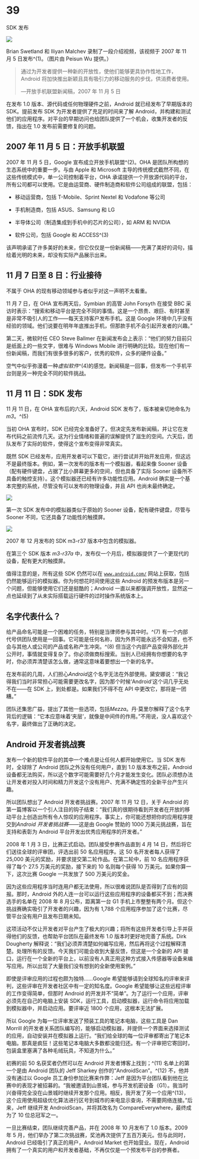 # 39

SDK 发布

![](img/f39001.png)

Brian Swetland 和 Iliyan Malchev 录制了一段介绍视频，该视频于 2007 年 11 月 5 日发布^(1)。（图片由 Peisun Wu 提供。）

> 通过为开发者提供一种新的开放性，使他们能够更具协作性地工作，Android 将加快推出新颖且具有吸引力的移动服务的步伐，供消费者使用。
> 
> —开放手机联盟新闻稿，2007 年 11 月 5 日

在发布 1.0 版本、源代码或任何物理硬件之前，Android 就已经发布了早期版本的 SDK。提前发布 SDK 为开发者提供了充足的时间来了解 Android，并构建和测试他们的应用程序。对平台的早期访问也给团队提供了一个机会，收集开发者的反馈，指出在 1.0 发布前需要修复的问题。

## 2007 年 11 月 5 日：开放手机联盟

2007 年 11 月 5 日，Google 宣布成立开放手机联盟^(2)。OHA 是团队所构想的生态系统中的重要一步。与由 Apple 和 Microsoft 主导的传统模式截然不同，在这些传统模式中，单一公司控制着平台，OHA 承诺提供一个开放源代码的平台，所有公司都可以使用。它是由运营商、硬件制造商和软件公司组成的联盟，包括：

+   移动运营商，包括 T-Mobile、Sprint Nextel 和 Vodafone 等公司

+   手机制造商，包括 ASUS、Samsung 和 LG

+   半导体公司（制造集成到手机中的芯片的公司），如 ARM 和 NVIDIA

+   软件公司，包括 Google 和 ACCESS^(3)

该声明承诺了许多美好的未来，但它仅仅是一份新闻稿——充满了美好的词句，描绘着光明的未来，却没有实际产品展示出来。

## 11 月 7 日至 8 日：行业接待

不属于 OHA 的现有移动领域参与者似乎对这一声明不太看重。

11 月 7 日，在 OHA 宣布两天后，Symbian 的高管 John Forsyth 在接受 BBC 采访时表示：“搜索和移动平台是完全不同的事情。这是一个昂贵、艰巨、有时甚至是非常不吸引人的工作——每天支持客户发布手机。这是 Google 环境中几乎没有经验的领域。他们说要在明年年底推出手机，但那款手机不会引起开发者的兴趣。”

第二天，微软时任 CEO Steve Ballmer 在新闻发布会上表示：“他们的努力目前只是纸面上的一些文字，很难与 Windows Mobile 进行明确的比较。现在他们有一份新闻稿，而我们有很多很多的客户，优秀的软件，众多的硬件设备。”

空气中似乎弥漫着一种*虚拟软件*^(4)的感觉。新闻稿是一回事，但发布一个手机平台则是另一种完全不同的软件挑战。

## 11 月 11 日：SDK 发布

11 月 11 日，在 OHA 宣布后的六天，Android SDK 发布了，版本被亲切地命名为 *m3*。^(5)

当初 OHA 宣布时，SDK 已经完全准备好了。但决定先发布新闻稿，并让它在发布代码之前流传几天。这为行业情绪和普遍的误解提供了滋生的空间。六天后，团队发布了实际的软件，使得这个宣布变得非常真实。

既然 SDK 已经发布，应用开发者可以下载它，进行尝试并开始开发应用，但这远不是最终版本。例如，第一次发布的版本有一个模拟器，看起来像 Sooner 设备（配有硬件键盘，占据了比小屏幕更多的空间，但也具备了实际 Sooner 设备所不具备的触控支持）。这个模拟器还已经有许多功能性应用。Android 确实是一个基本完整的系统，尽管没有可以发布的物理设备，并且 API 也尚未最终确定。

![](img/f39002.png)

第一次 SDK 发布中的模拟器类似于原始的 Sooner 设备，配有硬件键盘，尽管与 Sooner 不同，它还具备了功能性的触摸屏。

![](img/f39003.png)

2007 年 12 月发布的 SDK m3-r37 版本中包含的模拟器。

在第三个 SDK 版本 *m3-r37a* 中，发布仅一个月后，模拟器提供了一个更现代的设备，配有更大的触摸屏。

值得注意的是，所有这些 SDK 仍然可以在 [`www.android.com/`](https://www.android.com/) 网站上获取，包括仍然能够运行的模拟器。你为何想花时间使用这些 Android 的预发布版本是另一个问题，但能够使用它们还是挺酷的；Android 一直以来都强调开放性，显然这一点也延续到了从未实际搭载运行硬件的过时操作系统版本上。

## 名字代表什么？

给产品命名可能是一个困难的任务，特别是当律师参与其中时。^(7) 有一个内部代号供团队使用是一回事。它可能是任何名称，因为外界可能永远不会知道，也不会与其他人或公司的产品或名称产生冲突。^(8) 但当这个内部产品变得外部化并公开时，事情就变得复杂了。你必须做商标搜索。当别人已经拥有你想要的名字时，你必须弄清楚该怎么做，通常这意味着要想出一个新的名字。

在发布前的几周，人们担心*Android*这个名字无法在外部使用。黛安娜说：“我记得我们当时非常担心可能需要更改名字，因为那个时候‘Android’这个词几乎无处不在——在 SDK 上，到处都是。如果我们不得不在 API 中更改它，那将是一团糟。”

团队还集思广益，提出了其他一些选项，包括*Mezza*。丹·莫里尔解释了这个名字背后的逻辑：“它本应意味着‘夹层’，就像是中间件的作用。”不用说，没人喜欢这个名字，最终做出了正确的决定。

## Android 开发者挑战赛

发布一个新的软件平台的其中一个难点是让任何人都开始使用它。当 SDK 发布时，全球除了 Android 团队之外没有任何用户，直到 1.0 版本发布之前，Android 设备都无法购买，所以这个数字可能需要好几个月才能发生变化。团队必须想办法让开发者对投入时间和精力开发这个没有用户、充满不确定性的全新平台产生兴趣。

所以团队想出了 Android 开发者挑战赛。2007 年 11 月 12 日，关于 Android 的第一篇博客以一个引人注目的钩子结束：“我们真的很期待看到开发者在开放的移动平台上创造出所有令人惊叹的应用程序。事实上，你可能还想把你的应用程序提交到*Android 开发者挑战赛*——这是由 Google 赞助的 1000 万美元挑战赛，旨在支持和表彰为 Android 平台开发出优秀应用程序的开发者。”

2008 年 1 月 3 日，比赛正式启动。团队接受参赛作品直到 4 月 14 日，然后将它们送往全球的评审团，评选出前 50 名应用程序。这 50 名开发者每人获得了 25,000 美元的奖励，并要求提交第二轮作品。在第二轮中，前 10 名应用程序获得了每个 27.5 万美元的奖励，接下来的 10 名则每个获得 10 万美元。如果你算一下，这次比赛 Google 一共发放了 500 万美元的奖金。

因为这些应用程序当时连用户都无法使用，所以很难说团队是否得到了应有的回报。那时，Android 外的人连一台可以运行这些应用程序的设备都买不到；而决赛选手的名单在 2008 年 8 月公布，距离第一台 G1 手机上市整整有两个月。但这个挑战赛确实吸引了开发者的兴趣，因为有 1,788 个应用程序参加了这个比赛，尽管平台没有用户且发布日期未知。

这项活动不仅让开发者对平台产生了极大的兴趣；将所有这些开发者引导上手并获得他们的反馈，也帮助平台团队在最终发布 1.0 版本时更好地完善了系统。Dirk Dougherty 解释说：“我们必须弄清楚如何编写应用，然后再将这个过程解释清楚。处理所有的反馈。今天我们可能会收到大量反馈，但这是一个全新的 API 接口，运行在一个全新的平台上，以前没有人真正用这种方式接入传感器等设备来编写应用。所以出现了大量我们没有想到的全新使用案例。”

即使是评审应用的过程也颇为独特……Google 希望能够请到全球知名的评审来评判，这些评审在开发者社区中有一定的知名度。Google 希望能够让这些远程评审的工作变得简单，但那时 Android 的开发并不“简单”。为了运行一个应用，评审必须先在自己的电脑上安装 SDK，运行工具，启动模拟器，运行命令将应用加载到模拟器中，并启动应用。要评审近 1800 个应用，这根本无法扩展。

所以 Google 为每一位评审发送了预装工具的笔记本电脑，这些工具是 Dan Morrill 的开发者关系团队编写的，能够启动模拟器，并提供一个界面来选择测试的应用，自动安装并在模拟器上运行。“我们给全球的每一位评审都寄出了笔记本电脑。那真是疯狂！这些笔记本电脑大多数都没能归还。有一个评审把它寄回时，包装盒里塞满了各种毛绒玩具，不知道为什么。”

初赛的前 50 名获奖者仍然可以在 Android 开发者博客上找到；^(11) 名单上的第一个是由 Android 团队的 Jeff Sharkey 创作的“AndroidScan”。^(12) 不，他并没有通过以 Google 员工身份参加比赛来作弊：Jeff 是因为平台团队看到他在比赛中的表现才被招募的。“我被邀请到山景城，参与开发机密设备（G1）。我当时兴奋得完全没在山景城时继续开发那个应用。相反，我开发了另一个应用^(13)，这个应用使用超级优化算法进行区号到城市的来电显示查询，不需要网络连接。”后来，Jeff 继续开发 AndroidScan，并将其改名为 CompareEverywhere，最终成为了 10 位总冠军之一。

一旦比赛结束，团队继续完善产品，并在 2008 年 10 月发布了 1.0 版本。2009 年 5 月，他们举办了第二次挑战赛，奖池再次提供了五百万美元。但与此同时，Android 已经吸引了真正的用户，Android Market 也开始营业。现在，Android 拥有了一个真实的用户和开发者基础，不再仅仅是一个预发布平台的参赛者。
